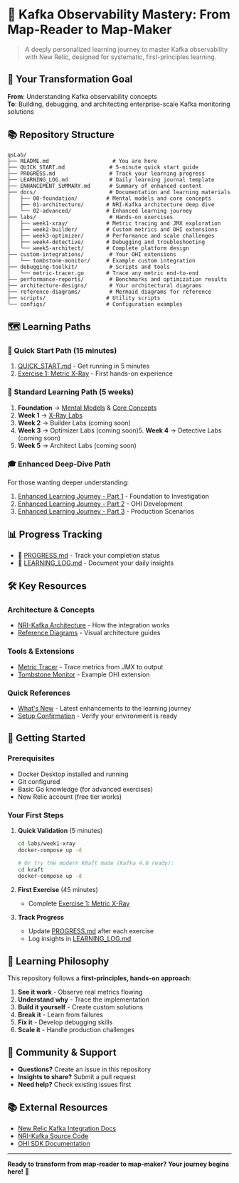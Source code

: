 # 🚀 Kafka Observability Mastery: From Map-Reader to Map-Maker

> A deeply personalized learning journey to master Kafka observability with New Relic, designed for systematic, first-principles learning.

## 🎯 Your Transformation Goal

**From**: Understanding Kafka observability concepts  
**To**: Building, debugging, and architecting enterprise-scale Kafka monitoring solutions

## 📚 Repository Structure

```
qsLab/
├── README.md                    # You are here
├── QUICK_START.md              # 5-minute quick start guide
├── PROGRESS.md                 # Track your learning progress
├── LEARNING_LOG.md             # Daily learning journal template
├── ENHANCEMENT_SUMMARY.md      # Summary of enhanced content
├── docs/                       # Documentation and learning materials
│   ├── 00-foundation/         # Mental models and core concepts
│   ├── 01-architecture/       # NRI-Kafka architecture deep dive
│   └── 02-advanced/           # Enhanced learning journey
├── labs/                       # Hands-on exercises
│   ├── week1-xray/            # Metric tracing and JMX exploration
│   ├── week2-builder/         # Custom metrics and OHI extensions
│   ├── week3-optimizer/       # Performance and scale challenges
│   ├── week4-detective/       # Debugging and troubleshooting
│   └── week5-architect/       # Complete platform design
├── custom-integrations/        # Your OHI extensions
│   └── tombstone-monitor/     # Example custom integration
├── debugging-toolkit/          # Scripts and tools
│   └── metric-tracer.go       # Trace any metric end-to-end
├── performance-reports/        # Benchmarks and optimization results
├── architecture-designs/       # Your architectural diagrams
├── reference-diagrams/         # Mermaid diagrams for reference
├── scripts/                   # Utility scripts
└── configs/                   # Configuration examples
```

## 🗺️ Learning Paths

### 🚀 Quick Start Path (15 minutes)
1. [QUICK_START.md](QUICK_START.md) - Get running in 5 minutes
2. [Exercise 1: Metric X-Ray](labs/week1-xray/exercise-01-metric-xray.md) - First hands-on experience

### 📖 Standard Learning Path (5 weeks)
1. **Foundation** → [Mental Models](docs/00-foundation/mental-models.md) & [Core Concepts](docs/00-foundation/core-concepts.md)
2. **Week 1** → [X-Ray Labs](labs/week1-xray/README.md)
3. **Week 2** → Builder Labs (coming soon)
4. **Week 3** → Optimizer Labs (coming soon)5. **Week 4** → Detective Labs (coming soon)
6. **Week 5** → Architect Labs (coming soon)

### 🎓 Enhanced Deep-Dive Path
For those wanting deeper understanding:
1. [Enhanced Learning Journey - Part 1](docs/02-advanced/enhanced-learning-journey.md) - Foundation to Investigation
2. [Enhanced Learning Journey - Part 2](docs/02-advanced/enhanced-learning-journey-part2.md) - OHI Development
3. [Enhanced Learning Journey - Part 3](docs/02-advanced/enhanced-learning-journey-part3.md) - Production Scenarios

## 📊 Progress Tracking

- 📝 [PROGRESS.md](PROGRESS.md) - Track your completion status
- 📓 [LEARNING_LOG.md](LEARNING_LOG.md) - Document your daily insights

## 🛠️ Key Resources

### Architecture & Concepts
- [NRI-Kafka Architecture](docs/01-architecture/nri-kafka-architecture.md) - How the integration works
- [Reference Diagrams](reference-diagrams/README.md) - Visual architecture guides

### Tools & Extensions
- [Metric Tracer](debugging-toolkit/metric-tracer.go) - Trace metrics from JMX to output
- [Tombstone Monitor](custom-integrations/tombstone-monitor/) - Example OHI extension

### Quick References
- [What's New](ENHANCEMENT_SUMMARY.md) - Latest enhancements to the learning journey
- [Setup Confirmation](SETUP_COMPLETE.md) - Verify your environment is ready

## 🚀 Getting Started

### Prerequisites
- Docker Desktop installed and running
- Git configured
- Basic Go knowledge (for advanced exercises)
- New Relic account (free tier works)

### Your First Steps

1. **Quick Validation** (5 minutes)
   ```bash
   cd labs/week1-xray
   docker-compose up -d
   
   # Or try the modern KRaft mode (Kafka 4.0 ready):
   cd kraft
   docker-compose up -d
   ```

2. **First Exercise** (45 minutes)
   - Complete [Exercise 1: Metric X-Ray](labs/week1-xray/exercise-01-metric-xray.md)

3. **Track Progress**
   - Update [PROGRESS.md](PROGRESS.md) after each exercise
   - Log insights in [LEARNING_LOG.md](LEARNING_LOG.md)
## 📖 Learning Philosophy

This repository follows a **first-principles, hands-on approach**:

1. **See it work** - Observe real metrics flowing
2. **Understand why** - Trace the implementation
3. **Build it yourself** - Create custom solutions
4. **Break it** - Learn from failures
5. **Fix it** - Develop debugging skills
6. **Scale it** - Handle production challenges

## 🤝 Community & Support

- **Questions?** Create an issue in this repository
- **Insights to share?** Submit a pull request
- **Need help?** Check existing issues first

## 📚 External Resources

- [New Relic Kafka Integration Docs](https://docs.newrelic.com/docs/infrastructure/host-integrations/host-integrations-list/kafka/kafka-integration/)
- [NRI-Kafka Source Code](https://github.com/newrelic/nri-kafka)
- [OHI SDK Documentation](https://github.com/newrelic/infra-integrations-sdk)

---

**Ready to transform from map-reader to map-maker? Your journey begins here!** 🚀
